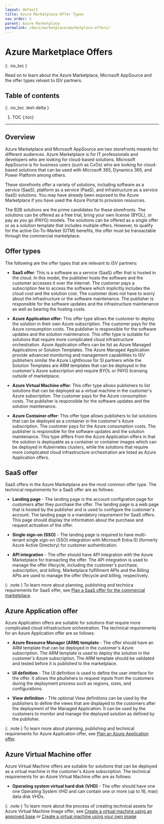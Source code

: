 ```yaml
---
layout: default
title: Azure Marketplace Offer Types
nav_order: 1
parent: Azure Marketplace
permalink: /docs/marketplace/marketplace-offers/
---
```


# Azure Marketplace Offers
{: .no_toc }

Read on to learn about the Azure Marketplace, Microsoft AppSource and the offer types relvant to ISV partners.

## Table of contents
{: .no_toc .text-delta }

1. TOC
{:toc}

---

## Overview

Azure Marketplace and Microsoft AppSource are two storefronts meants for different audiences. Azure Marketplace is for IT professionals and developers who are looking for cloud-based solutions. Microsoft AppSource is for business users (such as CxOs) who are looking for cloud-based solutions that can be used with Microsoft 365, Dynamics 365, and Power Platform among others.

These storefronts offer a variety of solutions, including software as a service (SaaS), platform as a service (PaaS), and infrastructure as a service (IaaS) solutions. You may have already been exposed to the Azure Marketplace if you have used the Azure Portal to provision resources.

The B2B solutions are the prime candidates for these storefronts. The solutions can be offered as a free trial, bring your own license (BYOL), or pay as you go (PAYG) models. The solutions can be offered as a single offer or as a solution template that includes multiple offers. However, to qualify for the active Go-To-Market (GTM) benefits, the offer must be transactable through the commercial marketplace.

## Offer types

The following are the offer types that are relevant to ISV partners:

- **SaaS offer**: This is a software as a service (SaaS) offer that is hosted in the cloud. In this model, the publisher hosts the software and the customer accesses it over the internet. The customer pays a subscription fee to access the software which implicitly includes the cloud cost and the solution cost. The customer does not have to worry about the infrastructure or the software maintenance. The publisher is responsible for the software updates and the infrastructure maintenance as well as bearing the hosting costs.

- **Azure Application offer**: This offer type allows the customer to deploy the solution in their own Azure subscription. The customer pays for the Azure consumption costs. The publisher is responsible for the software updates and the solution maintenance. This offer type is suitable for solutions that require more complicated cloud infrastructure orchestration. Azure Application offers can be list as Azure Managed Applications or Solution Templates. The Azure Managed Application provide advanced monitoring and management capabilities to ISV publishers similar the Azure Lighthouse for SI partners while the Solution Templates are ARM templates that can be deployed in the customer's Azure subscription and require BYOL or PAYG licensing outside of marketplace.

- **Azure Virtual Machine offer**: This offer type allows publishers to list solutions that can be deployed as a virtual machine in the customer's Azure subscription. The customer pays for the Azure consumption costs. The publisher is responsible for the software updates and the solution maintenance.

- **Azure Container offer**: This offer type allows publishers to list solutions that can be deployed as a container in the customer's Azure subscription. The customer pays for the Azure consumption costs. The publisher is responsible for the software updates and the solution maintenance. This type differs from the Azure Application offers in that the solution is deployable as a container or container images which can be deployed in Kubernetes clusters, while the solutions that require more complicated cloud infrastructure orchestration are listed as Azure Application offers.

## SaaS offer

SaaS offers in the Azure Marketplace are the most common offer type. The technical requirements for a SaaS offer are as follows:

- **Landing page** - The landing page is the account configration page for customers after they purchase the offer. The landing page is a web page that is hosted by the publisher and is used to configure the customer's account. The landing page is a mandatory requirement for SaaS offers. This page should display the information about the purchase and request activation of the offer.

- **Single sign-on (SSO)** - The landing page is required to have multi-tenant single sign-on (SSO) integration with Microsoft Entra ID (formerly Azure Active Directory) for customer authentication.

- **API integration** - The offer should have API integration with the Azure Marketplace for transacting the offer. The API integration is used to manage the offer lifecycle, including the customer's purchase, subscription, and billing. Marketplace fulfillment APIs and the Billing APIs are used to manage the offer lifecycle and billing, respectively.

{: .note }
To learn more about planning, publishing and technica requirements for SaaS offer, see [Plan a SaaS offer for the commercial marketplace](https://learn.microsoft.com/en-us/partner-center/marketplace-offers/plan-saas-offer).

## Azure Application offer

Azure Application offers are suitable for solutions that require more complicated cloud infrastructure orchestration. The technical requirements for an Azure Application offer are as follows:

- **Azure Resource Manager (ARM) template** - The offer should have an ARM template that can be deployed in the customer's Azure subscription. The ARM template is used to deploy the solution in the customer's Azure subscription. The ARM template should be validated and tested before it is published to the marketplace.

- **UI definition** - The UI definition is used to define the user interface for the offer. It allows the pbulishers to request inputs from the customers during the deployment process such as regions, sizes, and configurations.

- **View definition** - THe optional View definitions can be used by the publishers to define the views that are displayed to the customers after the deployment of the Managed Application. It can be used by the customers to monitor and manage the deployed solution as defined by the publisher.

{: .note }
To learn more about planning, publishing and technical requirements for Azure Application offer, see [Plan an Azure Application offer](https://learn.microsoft.com/en-us/partner-center/marketplace-offers/plan-azure-application-offer).

## Azure Virtual Machine offer

Azure Virtual Machine offers are suitable for solutions that can be deployed as a virtual machine in the customer's Azure subscription. The technical requirements for an Azure Virtual Machine offer are as follows:

- **Operating system virtual hard disk (VHD)** - The offer should have one one Operating System VHD and can contain one or more (up to 16, max) data disk VHDs. 

{: .note }
To learn more about the process of creating technical assets for Azure Virtual Machine Image offer, see [Create a virtual machine using an approved base](https://learn.microsoft.com/en-us/partner-center/marketplace-offers/azure-vm-use-approved-base) or [Create a virtual machine using your own image
](https://learn.microsoft.com/en-us/partner-center/marketplace-offers/azure-vm-use-own-image) 